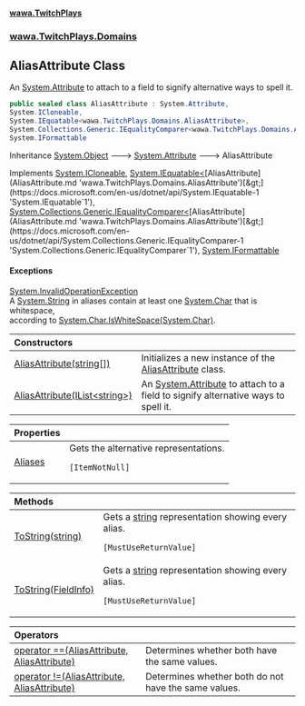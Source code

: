#### [wawa.TwitchPlays](index.md 'index')
### [wawa.TwitchPlays.Domains](wawa.TwitchPlays.Domains.md 'wawa.TwitchPlays.Domains')

## AliasAttribute Class

An [System.Attribute](https://docs.microsoft.com/en-us/dotnet/api/System.Attribute 'System.Attribute') to attach to a field to signify alternative ways to spell it.

```csharp
public sealed class AliasAttribute : System.Attribute,
System.ICloneable,
System.IEquatable<wawa.TwitchPlays.Domains.AliasAttribute>,
System.Collections.Generic.IEqualityComparer<wawa.TwitchPlays.Domains.AliasAttribute>,
System.IFormattable
```

Inheritance [System.Object](https://docs.microsoft.com/en-us/dotnet/api/System.Object 'System.Object') &#129106; [System.Attribute](https://docs.microsoft.com/en-us/dotnet/api/System.Attribute 'System.Attribute') &#129106; AliasAttribute

Implements [System.ICloneable](https://docs.microsoft.com/en-us/dotnet/api/System.ICloneable 'System.ICloneable'), [System.IEquatable&lt;](https://docs.microsoft.com/en-us/dotnet/api/System.IEquatable-1 'System.IEquatable`1')[AliasAttribute](AliasAttribute.md 'wawa.TwitchPlays.Domains.AliasAttribute')[&gt;](https://docs.microsoft.com/en-us/dotnet/api/System.IEquatable-1 'System.IEquatable`1'), [System.Collections.Generic.IEqualityComparer&lt;](https://docs.microsoft.com/en-us/dotnet/api/System.Collections.Generic.IEqualityComparer-1 'System.Collections.Generic.IEqualityComparer`1')[AliasAttribute](AliasAttribute.md 'wawa.TwitchPlays.Domains.AliasAttribute')[&gt;](https://docs.microsoft.com/en-us/dotnet/api/System.Collections.Generic.IEqualityComparer-1 'System.Collections.Generic.IEqualityComparer`1'), [System.IFormattable](https://docs.microsoft.com/en-us/dotnet/api/System.IFormattable 'System.IFormattable')

#### Exceptions

[System.InvalidOperationException](https://docs.microsoft.com/en-us/dotnet/api/System.InvalidOperationException 'System.InvalidOperationException')  
A [System.String](https://docs.microsoft.com/en-us/dotnet/api/System.String 'System.String') in aliases contain at least one [System.Char](https://docs.microsoft.com/en-us/dotnet/api/System.Char 'System.Char') that is whitespace,  
according to [System.Char.IsWhiteSpace(System.Char)](https://docs.microsoft.com/en-us/dotnet/api/System.Char.IsWhiteSpace#System_Char_IsWhiteSpace_System_Char_ 'System.Char.IsWhiteSpace(System.Char)').

| Constructors | |
| :--- | :--- |
| [AliasAttribute(string[])](AliasAttribute..ctor(string[]).md 'wawa.TwitchPlays.Domains.AliasAttribute.AliasAttribute(string[])') | Initializes a new instance of the [AliasAttribute](AliasAttribute.md 'wawa.TwitchPlays.Domains.AliasAttribute') class. |
| [AliasAttribute(IList&lt;string&gt;)](AliasAttribute..ctor(IList{string}).md 'wawa.TwitchPlays.Domains.AliasAttribute.AliasAttribute(System.Collections.Generic.IList<string>)') | An [System.Attribute](https://docs.microsoft.com/en-us/dotnet/api/System.Attribute 'System.Attribute') to attach to a field to signify alternative ways to spell it. |

| Properties | |
| :--- | :--- |
| [Aliases](AliasAttribute.Aliases.md 'wawa.TwitchPlays.Domains.AliasAttribute.Aliases') | Gets the alternative representations.<p/>`[ItemNotNull]` |

| Methods | |
| :--- | :--- |
| [ToString(string)](AliasAttribute.ToString(string).md 'wawa.TwitchPlays.Domains.AliasAttribute.ToString(string)') | Gets a [string](https://docs.microsoft.com/en-us/dotnet/csharp/language-reference/keywords/string 'https://docs.microsoft.com/en-us/dotnet/csharp/language-reference/keywords/string') representation showing every alias.<p/>`[MustUseReturnValue]` |
| [ToString(FieldInfo)](AliasAttribute.ToString(FieldInfo).md 'wawa.TwitchPlays.Domains.AliasAttribute.ToString(System.Reflection.FieldInfo)') | Gets a [string](https://docs.microsoft.com/en-us/dotnet/csharp/language-reference/keywords/string 'https://docs.microsoft.com/en-us/dotnet/csharp/language-reference/keywords/string') representation showing every alias.<p/>`[MustUseReturnValue]` |

| Operators | |
| :--- | :--- |
| [operator ==(AliasAttribute, AliasAttribute)](AliasAttribute.op_Equality(AliasAttribute,AliasAttribute).md 'wawa.TwitchPlays.Domains.AliasAttribute.op_Equality(wawa.TwitchPlays.Domains.AliasAttribute, wawa.TwitchPlays.Domains.AliasAttribute)') | Determines whether both have the same values. |
| [operator !=(AliasAttribute, AliasAttribute)](AliasAttribute.op_Inequality(AliasAttribute,AliasAttribute).md 'wawa.TwitchPlays.Domains.AliasAttribute.op_Inequality(wawa.TwitchPlays.Domains.AliasAttribute, wawa.TwitchPlays.Domains.AliasAttribute)') | Determines whether both do not have the same values. |
